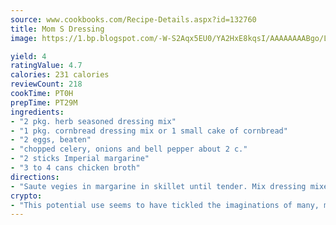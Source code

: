 ```yaml
---
source: www.cookbooks.com/Recipe-Details.aspx?id=132760
title: Mom S Dressing
image: https://1.bp.blogspot.com/-W-S2Aqx5EU0/YA2HxE8kqsI/AAAAAAAABgo/LNxJ2X_rvYgPNsplYMgQNjuwxaZ0e3pQQCLcBGAsYHQ/s320/17.png

yield: 4
ratingValue: 4.7
calories: 231 calories
reviewCount: 218
cookTime: PT0H
prepTime: PT29M
ingredients:
- "2 pkg. herb seasoned dressing mix"
- "1 pkg. cornbread dressing mix or 1 small cake of cornbread"
- "2 eggs, beaten"
- "chopped celery, onions and bell pepper about 2 c."
- "2 sticks Imperial margarine"
- "3 to 4 cans chicken broth"
directions:
- "Saute vegies in margarine in skillet until tender. Mix dressing mixes, vegies and beaten eggs. Pour chicken broth over mixture, 1 can at a time, until dressing is moist enough. If necessary for taste, add another stick of melted margarine."
crypto:
- "This potential use seems to have tickled the imaginations of many, many bitcoin fanciers."
---
```

